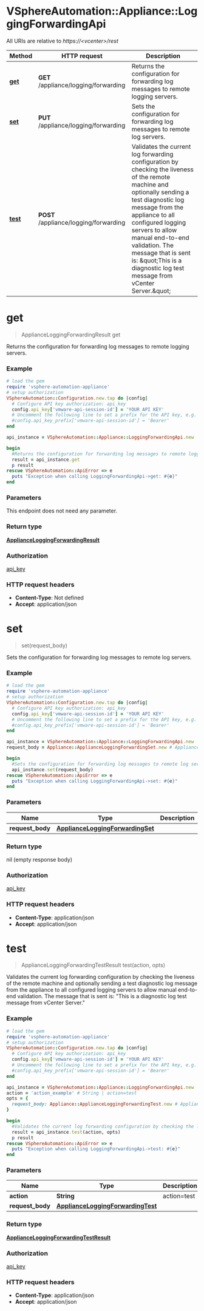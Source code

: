 # VSphereAutomation::Appliance::LoggingForwardingApi

All URIs are relative to *https://&lt;vcenter&gt;/rest*

Method | HTTP request | Description
------------- | ------------- | -------------
[**get**](LoggingForwardingApi.md#get) | **GET** /appliance/logging/forwarding | Returns the configuration for forwarding log messages to remote logging servers.
[**set**](LoggingForwardingApi.md#set) | **PUT** /appliance/logging/forwarding | Sets the configuration for forwarding log messages to remote log servers.
[**test**](LoggingForwardingApi.md#test) | **POST** /appliance/logging/forwarding | Validates the current log forwarding configuration by checking the liveness of the remote machine and optionally sending a test diagnostic log message from the appliance to all configured logging servers to allow manual end-to-end validation. The message that is sent is: \&quot;This is a diagnostic log test message from vCenter Server.\&quot;


# **get**
> ApplianceLoggingForwardingResult get

Returns the configuration for forwarding log messages to remote logging servers.

### Example
```ruby
# load the gem
require 'vsphere-automation-appliance'
# setup authorization
VSphereAutomation::Configuration.new.tap do |config|
  # Configure API key authorization: api_key
  config.api_key['vmware-api-session-id'] = 'YOUR API KEY'
  # Uncomment the following line to set a prefix for the API key, e.g. 'Bearer' (defaults to nil)
  #config.api_key_prefix['vmware-api-session-id'] = 'Bearer'
end

api_instance = VSphereAutomation::Appliance::LoggingForwardingApi.new

begin
  #Returns the configuration for forwarding log messages to remote logging servers.
  result = api_instance.get
  p result
rescue VSphereAutomation::ApiError => e
  puts "Exception when calling LoggingForwardingApi->get: #{e}"
end
```

### Parameters
This endpoint does not need any parameter.

### Return type

[**ApplianceLoggingForwardingResult**](ApplianceLoggingForwardingResult.md)

### Authorization

[api_key](../README.md#api_key)

### HTTP request headers

 - **Content-Type**: Not defined
 - **Accept**: application/json



# **set**
> set(request_body)

Sets the configuration for forwarding log messages to remote log servers.

### Example
```ruby
# load the gem
require 'vsphere-automation-appliance'
# setup authorization
VSphereAutomation::Configuration.new.tap do |config|
  # Configure API key authorization: api_key
  config.api_key['vmware-api-session-id'] = 'YOUR API KEY'
  # Uncomment the following line to set a prefix for the API key, e.g. 'Bearer' (defaults to nil)
  #config.api_key_prefix['vmware-api-session-id'] = 'Bearer'
end

api_instance = VSphereAutomation::Appliance::LoggingForwardingApi.new
request_body = Appliance::ApplianceLoggingForwardingSet.new # ApplianceLoggingForwardingSet | 

begin
  #Sets the configuration for forwarding log messages to remote log servers.
  api_instance.set(request_body)
rescue VSphereAutomation::ApiError => e
  puts "Exception when calling LoggingForwardingApi->set: #{e}"
end
```

### Parameters

Name | Type | Description  | Notes
------------- | ------------- | ------------- | -------------
 **request_body** | [**ApplianceLoggingForwardingSet**](ApplianceLoggingForwardingSet.md)|  | 

### Return type

nil (empty response body)

### Authorization

[api_key](../README.md#api_key)

### HTTP request headers

 - **Content-Type**: application/json
 - **Accept**: application/json



# **test**
> ApplianceLoggingForwardingTestResult test(action, opts)

Validates the current log forwarding configuration by checking the liveness of the remote machine and optionally sending a test diagnostic log message from the appliance to all configured logging servers to allow manual end-to-end validation. The message that is sent is: \"This is a diagnostic log test message from vCenter Server.\"

### Example
```ruby
# load the gem
require 'vsphere-automation-appliance'
# setup authorization
VSphereAutomation::Configuration.new.tap do |config|
  # Configure API key authorization: api_key
  config.api_key['vmware-api-session-id'] = 'YOUR API KEY'
  # Uncomment the following line to set a prefix for the API key, e.g. 'Bearer' (defaults to nil)
  #config.api_key_prefix['vmware-api-session-id'] = 'Bearer'
end

api_instance = VSphereAutomation::Appliance::LoggingForwardingApi.new
action = 'action_example' # String | action=test
opts = {
  request_body: Appliance::ApplianceLoggingForwardingTest.new # ApplianceLoggingForwardingTest | 
}

begin
  #Validates the current log forwarding configuration by checking the liveness of the remote machine and optionally sending a test diagnostic log message from the appliance to all configured logging servers to allow manual end-to-end validation. The message that is sent is: \"This is a diagnostic log test message from vCenter Server.\"
  result = api_instance.test(action, opts)
  p result
rescue VSphereAutomation::ApiError => e
  puts "Exception when calling LoggingForwardingApi->test: #{e}"
end
```

### Parameters

Name | Type | Description  | Notes
------------- | ------------- | ------------- | -------------
 **action** | **String**| action&#x3D;test | 
 **request_body** | [**ApplianceLoggingForwardingTest**](ApplianceLoggingForwardingTest.md)|  | [optional] 

### Return type

[**ApplianceLoggingForwardingTestResult**](ApplianceLoggingForwardingTestResult.md)

### Authorization

[api_key](../README.md#api_key)

### HTTP request headers

 - **Content-Type**: application/json
 - **Accept**: application/json



